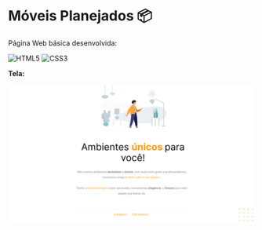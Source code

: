 <h1 align = "justify"> Móveis Planejados 📦</h1>

Página Web básica desenvolvida:

![HTML5](https://img.shields.io/badge/-HTML5-E34F26?style=flat-square&logo=html5&logoColor=white)
![CSS3](https://img.shields.io/badge/-CSS3-1572B6?style=flat-square&logo=css3)

<strong>Tela:</strong>

<img src="img/Projeto01.png" id="balls" alt="Bolinhas laranjadas no canto direto inferior da tela" />